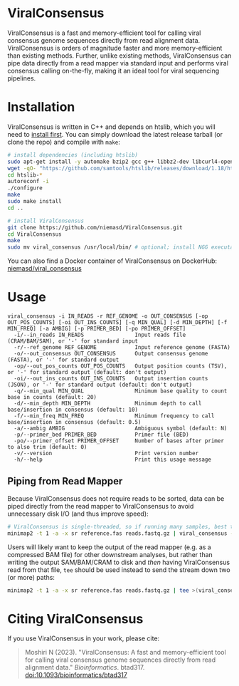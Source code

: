 # ViralConsensus
ViralConsensus is a fast and memory-efficient tool for calling viral consensus genome sequences directly from read alignment data. ViralConsensus is orders of magnitude faster and more memory-efficient than existing methods. Further, unlike existing methods, ViralConsensus can pipe data directly from a read mapper via standard input and performs viral consensus calling on-the-fly, making it an ideal tool for viral sequencing pipelines.

# Installation
ViralConsensus is written in C++ and depends on htslib, which you will need to [install first](https://github.com/samtools/htslib#building-htslib). You can simply download the latest release tarball (or clone the repo) and compile with `make`:

```bash
# install dependencies (including htslib)
sudo apt-get install -y automake bzip2 gcc g++ libbz2-dev libcurl4-openssl-dev liblzma-dev make wget zlib1g-dev
wget -qO- "https://github.com/samtools/htslib/releases/download/1.18/htslib-1.18.tar.bz2" | tar -xj
cd htslib-*
autoreconf -i
./configure
make
sudo make install
cd ..

# install ViralConsensus
git clone https://github.com/niemasd/ViralConsensus.git
cd ViralConsensus
make
sudo mv viral_consensus /usr/local/bin/ # optional; install NGG executables globally
```

You can also find a Docker container of ViralConsensus on DockerHub: [niemasd/viral_consensus](https://hub.docker.com/r/niemasd/viral_consensus)

# Usage
```
viral_consensus -i IN_READS -r REF_GENOME -o OUT_CONSENSUS [-op OUT_POS_COUNTS] [-oi OUT_INS_COUNTS] [-q MIN_QUAL] [-d MIN_DEPTH] [-f MIN_FREQ] [-a AMBIG] [-p PRIMER_BED] [-po PRIMER_OFFSET]
  -i/--in_reads IN_READS                Input reads file (CRAM/BAM/SAM), or '-' for standard input
  -r/--ref_genome REF_GENOME            Input reference genome (FASTA)
  -o/--out_consensus OUT_CONSENSUS      Output consensus genome (FASTA), or '-' for standard output
  -op/--out_pos_counts OUT_POS_COUNTS   Output position counts (TSV), or '-' for standard output (default: don't output)
  -oi/--out_ins_counts OUT_INS_COUNTS   Output insertion counts (JSON), or '-' for standard output (default: don't output)
  -q/--min_qual MIN_QUAL                Minimum base quality to count base in counts (default: 20)
  -d/--min_depth MIN_DEPTH              Minimum depth to call base/insertion in consensus (default: 10)
  -f/--min_freq MIN_FREQ                Minimum frequency to call base/insertion in consensus (default: 0.5)
  -a/--ambig AMBIG                      Ambiguous symbol (default: N)
  -p/--primer_bed PRIMER_BED            Primer file (BED)
  -po/--primer_offset PRIMER_OFFSET     Number of bases after primer to also trim (default: 0)
  -v/--version                          Print version number
  -h/--help                             Print this usage message
```

## Piping from Read Mapper
Because ViralConsensus does not require reads to be sorted, data can be piped directly from the read mapper to ViralConsensus to avoid unnecessary disk I/O (and thus improve speed):

```bash
# ViralConsensus is single-threaded, so if running many samples, best to run mapper single-threaded as well and parallelize across samples
minimap2 -t 1 -a -x sr reference.fas reads.fastq.gz | viral_consensus -i - -r reference.fas -o consensus.fas
```

Users will likely want to keep the output of the read mapper (e.g. as a compressed BAM file) for other downstream analyses, but rather than writing the output SAM/BAM/CRAM to disk and *then* having ViralConsensus read from that file, `tee` should be used instead to send the stream down two (or more) paths:

```bash
minimap2 -t 1 -a -x sr reference.fas reads.fastq.gz | tee >(viral_consensus -i - -r reference.fas -o consensus.fas) | samtools view -b -@ 1 > reads.bam
```

# Citing ViralConsensus
If you use ViralConsensus in your work, please cite:

> Moshiri N (2023). "ViralConsensus: A fast and memory-efficient tool for calling viral consensus genome sequences directly from read alignment data." *Bioinformatics*. btad317. [doi:10.1093/bioinformatics/btad317](https://doi.org/10.1093/bioinformatics/btad317)
